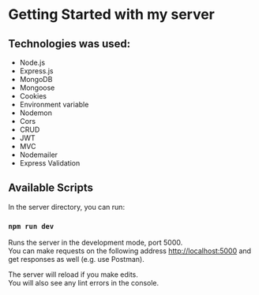 # Getting Started with my server

## Technologies was used:
- Node.js
- Express.js
- MongoDB
- Mongoose
- Cookies
- Environment variable
- Nodemon
- Cors
- CRUD
- JWT
- MVC
- Nodemailer
- Express Validation

## Available Scripts

In the server directory, you can run:

### `npm run dev`

Runs the server in the development mode, port 5000.\
You can make requests on the following address [http://localhost:5000](http://localhost:5000) and get responses as well (e.g. use Postman).

The server will reload if you make edits.\
You will also see any lint errors in the console.